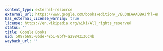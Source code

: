 ```yaml
---
content_type: external-resource
external_url: https://www.google.com/books/edition/_/Eu3QEAAAQBAJ?hl=en&gbpv=1
has_external_license_warning: true
license: https://en.wikipedia.org/wiki/All_rights_reserved
status: ''
title: Google Books
uid: 5097b695-0bde-42b1-8bf0-a29843136c4b
wayback_url: ''
---
```

